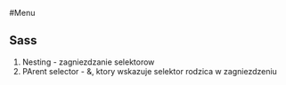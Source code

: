 #Menu

## Sass

1. Nesting - zagniezdzanie selektorow
2. PArent selector - &, ktory wskazuje selektor rodzica w zagniezdzeniu
